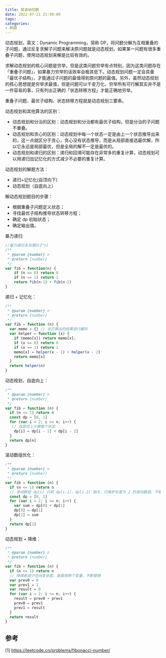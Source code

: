 ```yaml
---
title: 斐波纳切数
date: 2022-07-21 21:50:00
tags:
categories:
- 刷题
---
```


动态规划，英文：Dynamic Programming，简称 DP，将问题分解为互相重叠的子问题，通过反复求解子问题来解决原问题就是动态规划，如果某一问题有很多重叠子问题，使用动态规划来解是比较有效的。

求解动态规划的核心问题是穷举，但是这类问题穷举有点特别，因为这类问题存在「重叠子问题」，如果暴力穷举的话效率会极其低下。动态规划问题一定会具备「最优子结构」，才能通过子问题的最值得到原问题的最值。另外，虽然动态规划的核心思想就是穷举求最值，但是问题可以千变万化，穷举所有可行解其实并不是一件容易的事，只有列出正确的「状态转移方程」才能正确地穷举。

重叠子问题、最优子结构、状态转移方程就是动态规划三要素。

动态规划和其他算法的区别：
- 动态规划和分治的区别：动态规划和分治都有最优子结构，但是分治的子问题不重叠。
- 动态规划和贪心的区别：动态规划中每一个状态一定是由上一个状态推导出来的，这一点就区分于贪心，贪心没有状态推导，而是从局部直接选最优解，所以它永远是局部最优，但是全局的解不一定是最优的。
- 动态规划和递归的区别：递归和回溯可能存在非常多的重复计算，动态规划可以用递归加记忆化的方式减少不必要的重复计算。

动态规划的解题方法：
- 递归+记忆化(自顶向下)
- 动态规划（自底向上）

解动态规划题目的步骤：
- 根据重叠子问题定义状态；
- 寻找最优子结构推导状态转移方程；
- 确定 dp 初始状态；
- 确定输出值。

暴力递归
```javascript
//暴力递归复杂度O(2^n)
/**
 * @param {number} n
 * @return {number}
 */
var fib = function(n) {
    if (n == 0) return 0
    if (n == 1) return 1
    return fib(n-1) + fib(n-2)
}
```

递归 + 记忆化：
```javascript
/**
 * @param {number} n
 * @return {number}
 */
var fib = function (n) {
  var memo = {} // 对已算出的结果进行缓存
  var helper = function (x) {
    if (memo[x]) return memo[x];
    if (x == 0) return 0
    if (x == 1) return 1
    memo[x] = helper(x - 1) + helper(x - 2)
    return memo[x]
  }
  return helper(n)
}
```

动态规划，自底向上：
```javascript
/**
 * @param {number} n
 * @return {number}
 */
var fib = function (n) {
  if (n <= 1) return n
  const dp = [0, 1]
  for (var i = 2; i <= n; i++) {
   // 自底向上计算每个状态
    dp[i] = dp[i - 1] + dp[i - 2]
  }
  return dp[n]
}
```

滚动数组优化：
```javascript
/**
 * @param {number} n
 * @return {number}
 */
var fib = function (n) {
  if (n <= 1) return n
  // 滚动数组 dp[i] 只和 dp[i-1]、dp[i-2] 相关，只维护长度为 2 的滚动数组，不断替换数组元素
  const dp = [0, 1]
  for (var i = 2; i <= n; i++) {
    var sum = dp[0] + dp[1]
    dp[0] = dp[1]
    dp[1] = sum
  }
  return dp[1]
}
```

动态规划 + 降维：
```javascript
/**
 * @param {number} n
 * @return {number}
 */
var fib = function (n) {
  if (n <= 1) return n
  // 降维能减少空间复杂度，直接用两个变量，不断替换
  var prev0 = 0
  var prev1 = 1
  var result = 0
  for (var i = 2; i <= n; i++) {
    result = prev0 + prev1
    prev0 = prev1
    prev1 = result
  }
  return result
}
```

## 参考
[1] https://leetcode.cn/problems/fibonacci-number/

